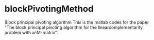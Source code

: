 # blockPivotingMethod
Block principal pivoting algorithm
This is the matlab codes for the paper "The block principal pivoting algorithm for the linearcomplementarity problem with anM-matrix".
